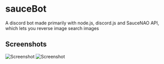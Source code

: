 # sauceBot
A discord bot made primarily with node.js, discord.js and SauceNAO API, which lets you reverse image search images

## Screenshots

![Screenshot](https://i.imgur.com/TVSvRZS.png "Screenshot")
![Screenshot](https://i.imgur.com/FIERK7y.png "Screenshot")
